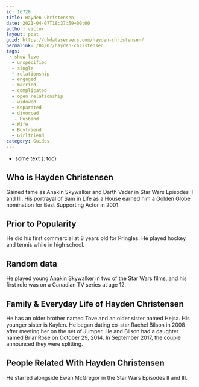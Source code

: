 ```yaml
---
id: 16728
title: Hayden Christensen
date: 2021-04-07T18:37:59+00:00
author: victor
layout: post
guid: https://ukdataservers.com/hayden-christensen/
permalink: /04/07/hayden-christensen
tags:
 - show love
  - unspecified
  - single
  - relationship
  - engaged
  - married
  - complicated
  - open relationship
  - widowed
  - separated
  - divorced
   - Husband
  - Wife
  - Boyfriend
  - Girlfriend
category: Guides
---
```


* some text
{: toc}


## Who is Hayden Christensen



Gained fame as Anakin Skywalker and Darth Vader in Star Wars Episodes II and III. His portrayal of Sam in Life as a House earned him a Golden Globe nomination for Best Supporting Actor in 2001. 

                
                
                
## Prior to Popularity



He did his first commercial at 8 years old for Pringles. He played hockey and tennis while in high school. 

                
                
                
## Random data



He played young Anakin Skywalker in two of the Star Wars films, and his first role was on a Canadian TV series at age 12.  

                
                
                
## Family & Everyday Life of Hayden Christensen



He has an older brother named Tove and an older sister named Hejsa. His younger sister is Kaylen. He began dating co-star Rachel Bilson in 2008 after meeting her on the set of Jumper. He and Bilson had a daughter named Briar Rose on October 29, 2014. In September 2017, the couple announced they were splitting. 

                
                
                
## People Related With Hayden Christensen



He starred alongside Ewan McGregor in the Star Wars Episodes II and III. 

                
              
            
          
          
          